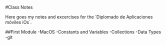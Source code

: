 #Class Notes

Here goes my notes and excercises for the ´Diplomado de Aplicaciones móviles iOs´.

##First Module
-MacOS
-Constants and Variables
-Collections
-Data Types
-git
